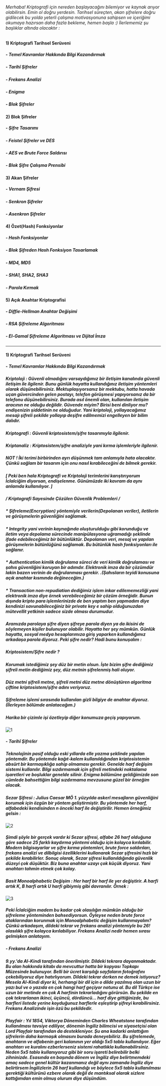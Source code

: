 ###### Merhaba! Kriptografi için nereden başlayacağını bilemiyor ve kaynak arıyor olabilirsin. Emin ol doğru yerdesin. Tarihsel süreçten, akan şifrelere doğru gidilecek bu yolda yeterli çalışma motivasyonuna sahipsen ve içeriğimi okumaya hazırsan daha fazla bekleme, hemen başla :) İlerlememiz şu başlıklar altında olacaktır :

#### 1) Kriptografi Tarihsel Serüveni
##### - Temel Kavramlar Hakkında Bilgi Kazandırmak
##### - Tarihî Şifreler 
##### - Frekans Analizi
##### - Enigma
##### - Blok Şifreler

#### 2) Blok Şifreler 
##### - Şifre Tasarımı
##### - Feistel Şifreler ve DES
##### - AES ve Brute Force Saldırısı
##### - Blok Şifre Çalışma Prensibi

#### 3) Akan Şifreler
##### - Vernam Şifresi
##### - Senkron Şifreler
##### - Asenkron Şifreler

#### 4) Özet(Hash) Fonksiyonlar
##### - Hash Fonksiyonlar
##### - Blok Şifreden Hash Fonksiyon Tasarlamak
##### - MD4, MD5
##### - SHA1, SHA2, SHA3
##### - Parola Kırmak

#### 5) Açık Anahtar Kriptografisi
##### - Diffie-Hellman Anahtar Değişimi
##### - RSA Şifreleme Algoritması
##### - El-Gamal Şifreleme Algoritması ve Dijital İmza 
______________________________________________________________________________________________________________________________________________________________________________________________________________________________
#### 1) Kriptografi Tarihsel Serüveni
##### - Temel Kavramlar Hakkında Bilgi Kazandırmak 
##### Kriptoloji : Güvenli olmadığını varsaydığımız bir iletişim kanalında güvenli iletişim ile ilgilenir. Bunu günlük hayatta kullandığınız iletişim yöntemleri olarak düşünebilirsiniz. Mektuplaşıyorsanız bir mektubu, hatta havada uçan güvercinden gelen postayı, telefon görüşmesi yapıyorsanız da bir telefonu düşünebilirsiniz. Burada asıl önemli olan, kullanılan iletişim aracının ne olduğu değildir. Güvende miyim? Birisi beni dinliyor mu? endişenizin şiddetinin ne olduğudur. Yani kriptoloji, yollayacağımız mesajı şifreli şekilde yollayıp deşifre edilmemizi engelleyen bir bilim dalıdır.
##### Kriptografi : Güvenli kriptosistem/şifre tasarımıyla ilgilenir.
##### Kriptanaliz : Kriptosistem/şifre analiziyle yani kırma işlemleriyle ilgilenir.
##### NOT ! İki terimi birbirinden ayrı düşünmek tam anlamıyla hata olacaktır. Çünkü sağlam bir tasarım için onu nasıl kırabileceğini de bilmek gerekir. 
##### [ Peki ben hala Kriptografi ve Kriptoloji terimlerini karıştırıyorum İclalciğim diyorsan, endişelenme. Günümüzde iki kavram da aynı anlamda kullanılıyor. ]

##### / Kriptografi Sayesinde Çözülen Güvenlik Problemleri /
##### * Şifreleme(Encryption) yöntemiyle verilerin(Depolanan veriler), iletilerin ve görüşmelerin güvenliğini sağlamak. 
##### * Integrity yani verinin kaynağında oluşturulduğu gibi korunduğu ve iletim veya depolama sürecinde manipülasyona uğramadığı şeklinde ifade edebileceğimiz bir bütünlüktür. Depolanan veri, mesaj ve yapılan görüşmelerin bütünlüğünü sağlamak. Bu bütünlük hash fonksiyonları ile sağlanır.
##### * Authentication kimlik doğrulama süreci de veri kimlik doğrulaması ve şahıs güvenliğini koruyan bir adımdır. Elektronik imza da bir çözümdür lakin bazen verinin de doğrulanması gerekir. .(Şahısların teyidi konusuna açık anahtar kısmında değineceğim.)
##### * Transaction non-repudiation dediğimiz işlem inkar edilememezliği yani elektronik imza diye örnek verebileceğimiz bir çözüm örneğidir. Bunun dışında kripto para işlemlerinizde de ben yaptım ben yapmadım diye kendinizi savunabileceğiniz bir private key e sahip olduğunuzdan mütevellit yetkinin sadece sizde olması durumudur.
##### Aramızda parolaya şifre diyen şifreye parola diyen ya da ikisini de söylemeyen kişiler bulunuyor olabilir. Hayatta her şey mümkün. Günlük hayatta, sosyal medya hesaplarımıza giriş yaparken kullandığımız arkadaşa parola diyoruz. Peki şifre nedir? Hadi bunu konuşalım :
##### Kriptosistem/Şifre nedir ?
##### Korumak istediğimiz şey düz bir metin olsun. İşte bizim şifre dediğimiz şifreli metin dediğimiz şey, düz metnin şifrelenmiş hali oluyor.
##### Düz metni şifreli metne, şifreli metni düz metne dönüştüren algoritma çiftine kriptosistem/şifre adını veriyoruz.
##### Şifreleme işlemi sırasında kullanılan gizli bilgiye de anahtar diyoruz. (İlerleyen bölümde anlatacağım.)
##### Harika bir çizimle işi özetleyip diğer konumuza geçiş yapıyorum.
![1](https://github.com/iclalsaritas/Kriptografi/assets/97543719/6f6c9da0-ee21-48b8-afa6-4d8adff2c068)

##### - Tarihî Şifreler
##### Teknolojinin pasif olduğu eski yıllarda elle yazma şeklinde yapılan yöntemdir. Bu yöntemde kağıt-kalem kullanıldığından kriptosistemin absürt bir karmaşıklığa sahip olmaması gerekir. Genelde harf değişim sistemi kullanılır. Bilgi sızdırmamak için şifreli metindeki noktalama işaretleri ve boşluklar genelde silinir. Enigma bölümüne geldiğimizde son cümlede bahsettiğim bilgi sızdırmama mevzusuna güzel bir örneğim olacak.
##### Sezar Şifresi : Julius Caesar MÖ 1. yüzyılda askerî mesajların güvenliğini korumak için özgün bir yöntem geliştirmiştir. Bu yöntemde her harf, alfabedeki kendisinden n önceki harf ile değiştirilir. Hemen örneğimiz gelsin :
![2](https://github.com/iclalsaritas/Kriptografi/assets/97543719/f99e9a0a-c511-488f-8b04-1777bd1943ab)
##### Şimdi şöyle bir gerçek vardır ki Sezar şifresi, alfabe 26 harf olduğuna göre sadece 25 farklı kaydırma yöntemi olduğu için kolayca kırılabilir. Modern bilgisayarlar ve şifre kırma yöntemleri, brute force saldırıları, frekans analizi ve dilbilgisi özelliklerini kullanarak Sezar şifresini hızlı bir şekilde kırabilirler. Sonuç olarak, Sezar şifresi kullanıldığında güvenlik düzeyi çok düşüktür. Biz buna anahtar uzayı çok küçük diyoruz. Yani anahtarı tahmin etmek çok kolay.
##### Basit Monoalphabetic Değişim : Her harf bir harf ile yer değiştirir. A harfi artık K, B harfi artık U harfi gibiymiş gibi davranılır. Örnek :
![3](https://github.com/iclalsaritas/Kriptografi/assets/97543719/1cb906b3-3cf9-4598-8aaa-405905c526a6)
##### Peki İclalciğim madem bu kadar çok olasılığın mümkün olduğu bir şifreleme yönteminden bahsediyorsun. Öyleyse neden brute force ataklarından korunmak için Monoalphabetic değişim kullanmayalım? Çünkü arkadaşım, dildeki tekrar ve frekans analizi yöntemiyle bu 26! olasılıklı şifre kolayca kırılabiliyor. Frekans Analizi nedir hemen sırası gelmişken anlatayım.

##### - Frekans Analizi 
##### 9.yy.'da  Al-Kindi tarafından önerilmiştir. Dildeki tekrara dayanmaktadır. Bu alan hakkında kitabı da mevcuttur hatta bir kopyası Topkapı Müzesinde bulunuyor. Belli bir ücret karşılığı sayfaların fotoğrafını çekebiliyoruz diye hatırlıyorum. Dildeki tekrar derken ne demek istiyoruz? Mesela Al-Kindi diyor ki, herhangi bir dil için o dilde yazılmış olan uzun bir yazı bul ve o yazıda en çok hangi harf geçiyor notunu al. Bu dil Türkçe ise uzun bir metinde en çok A harfinin tekrarladığını görürsün. Bu şekilde en çok tekrarlanan ikinci, üçüncü, dördüncü... harf diye gittiğinizde, bu harfleri listede yerine koyduğunuz harflerle eşleştirip şifreyi kırabilirsiniz. Frekans Analizinde işin özü bu şekildedir.

##### Playfair : Yıl 1854, Viktorya Döneminden Charles Wheatstone tarafından kullanılması tavsiye ediliyor, dönemin İngiliz bilimcisi ve siyasetçisi olan Lord Playfair tarafından da destekleniyor. Şu ana kadarki anlattığım şifrelerin daha karmaşık olmasını burada deneyebiliriz. Bu şifrelemede, anahtarın ve alfabenin geri kalanının yer aldığı 5x5 tablo kullanılıyor. Eğer anahtarı ve kuralını ezberlerseniz sistemi rahatlıkla kullanabilirsiniz. Neden 5x5 tablo kullanıyoruz gibi bir soru işareti belirebilir belki zihninizde. Esasında en başında dönem ve İngiliz diye belirtmemdeki amaç sadece genel kültür kazanmanız değil aynı zamanda İngiliz diye belirtirsem İngilizlerin 26 harf kullandığı ve böylece 5x5 tablo kullanılması gerektiği kültürünü ezbere olarak değil de mantıksal olarak sizlere kattığımdan emin olmuş olurum diye düşündüm.

